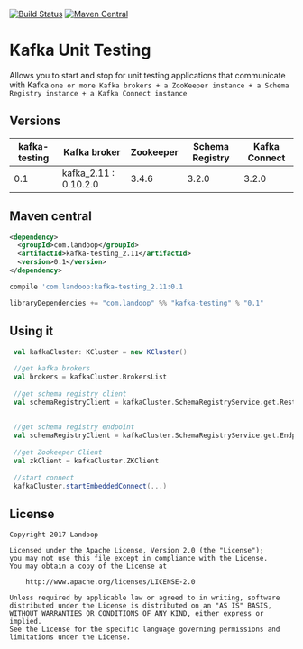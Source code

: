 [![Build Status](https://travis-ci.org/Landoop/kafka-testing.svg?branch=master)](https://travis-ci.org/Landoop/kafka-testing) 
[![Maven Central](https://maven-badges.herokuapp.com/maven-central/com.landoop/kafka-testing/badge.svg)](https://maven-badges.herokuapp.com/maven-central/com.landoop/kafka-testing)

# Kafka Unit Testing

Allows you to start and stop for unit testing applications that communicate with Kafka `one or more Kafka brokers + a ZooKeeper instance + a Schema Registry instance + a Kafka Connect instance`

## Versions

| kafka-testing | Kafka broker            | Zookeeper | Schema Registry | Kafka Connect |
|---------------|-------------------------|-----------| ----------------| --------------|
| 0.1           | kafka_2.11 : 0.10.2.0   | 3.4.6     |           3.2.0 |         3.2.0 |  

## Maven central

```xml
<dependency>
  <groupId>com.landoop</groupId>
  <artifactId>kafka-testing_2.11</artifactId>
  <version>0.1</version>
</dependency>
```

```gradle
compile 'com.landoop:kafka-testing_2.11:0.1
```

```sbt
libraryDependencies += "com.landoop" %% "kafka-testing" % "0.1"
```

## Using it

```scala
 val kafkaCluster: KCluster = new KCluster()
 
 //get kafka brokers
 val brokers = kafkaCluster.BrokersList
 
 //get schema registry client
 val schemaRegistryClient = kafkaCluster.SchemaRegistryService.get.RestClient
 
 
 //get schema registry endpoint
 val schemaRegistryClient = kafkaCluster.SchemaRegistryService.get.Endpoint
 
 //get Zookeeper Client
 val zkClient = kafkaCluster.ZKClient
 
 //start connect
 kafkaCluster.startEmbeddedConnect(...)
```

## License

```
Copyright 2017 Landoop

Licensed under the Apache License, Version 2.0 (the "License");
you may not use this file except in compliance with the License.
You may obtain a copy of the License at

    http://www.apache.org/licenses/LICENSE-2.0

Unless required by applicable law or agreed to in writing, software
distributed under the License is distributed on an "AS IS" BASIS,
WITHOUT WARRANTIES OR CONDITIONS OF ANY KIND, either express or implied.
See the License for the specific language governing permissions and
limitations under the License.
```
